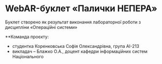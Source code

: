# WebAR-буклет «Палички НEПЕРА»
 Буклет створено як результат виконання лабораторної роботи з дисципліни «Операційні системи»
 
**Команда проєкту: 

+ студентка Коренковська Софія Олександрівна, група АІ-213
+ викладач – Блажко О.А., доцент кафедри інформаційних систем Національного

